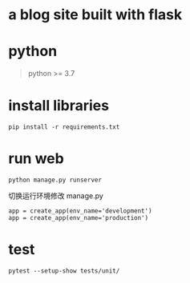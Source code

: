 a blog site built with flask
===

# python 

> python >= 3.7

# install libraries

```
pip install -r requirements.txt
```

# run web

```
python manage.py runserver
```

切换运行环境修改 manage.py
```
app = create_app(env_name='development')
app = create_app(env_name='production')

```

# test

```
pytest --setup-show tests/unit/
```